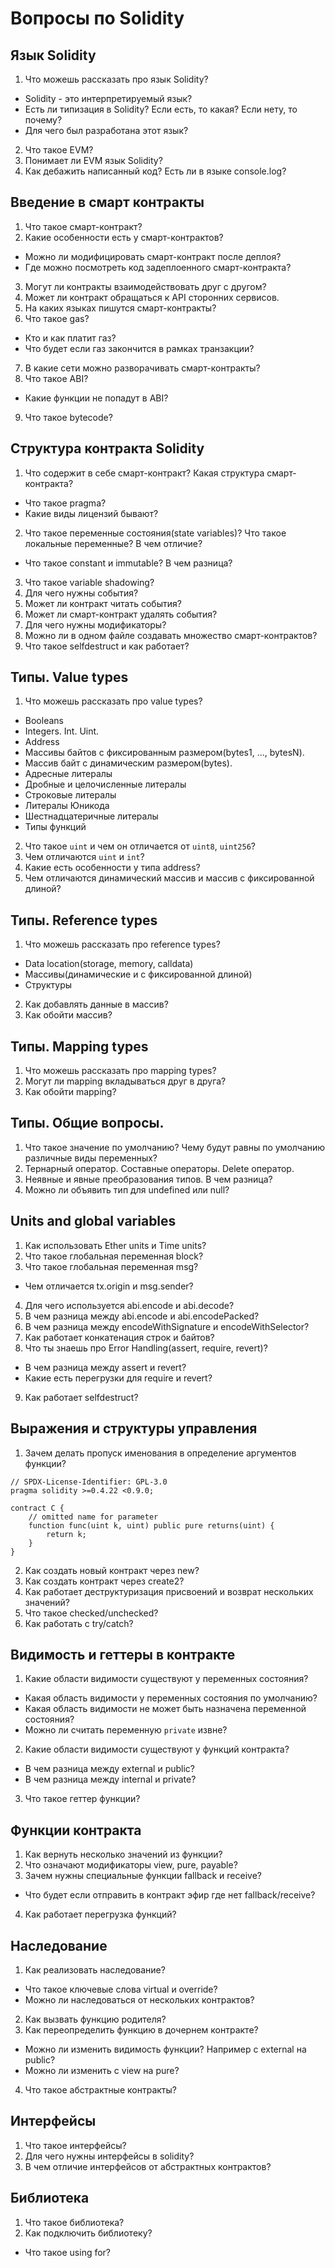 # Вопросы по Solidity

## Язык Solidity

1. Что можешь рассказать про язык Solidity?
  - Solidity - это интерпретируемый язык?
  - Есть ли типизация в Solidity? Если есть, то какая? Если нету, то почему?
  - Для чего был разработана этот язык?
2. Что такое EVM?
3. Понимает ли EVM язык Solidity?
4. Как дебажить написанный код? Есть ли в языке console.log?

## Введение в смарт контракты

1. Что такое смарт-контракт?
2. Какие особенности есть у смарт-контрактов?
  - Можно ли модифицировать смарт-контракт после деплоя?
  - Где можно посмотреть код задеплоенного смарт-контракта?
3. Могут ли контракты взаимодействовать друг с другом?
4. Может ли контракт обращаться к API сторонних сервисов.
5. На каких языках пишутся смарт-контракты?
6. Что такое gas?
  - Кто и как платит газ?
  - Что будет если газ закончится в рамках транзакции?
7. В какие сети можно разворачивать смарт-контракты?
8. Что такое ABI?
  - Какие функции не попадут в ABI?
9. Что такое bytecode?

## Структура контракта Solidity

1. Что содержит в себе смарт-контракт? Какая структура смарт-контракта?
  - Что такое pragma?
  - Какие виды лицензий бывают?
2. Что такое переменные состояния(state variables)? Что такое локальные переменные? В чем отличие?
  - Что такое constant и immutable? В чем разница?
3. Что такое variable shadowing?
4. Для чего нужны события?
5. Может ли контракт читать события?
6. Может ли смарт-контракт удалять события?
7. Для чего нужны модификаторы?
8. Можно ли в одном файле создавать множество смарт-контрактов?
9. Что такое selfdestruct и как работает?

## Типы. Value types

1. Что можешь рассказать про value types?
  - Booleans
  - Integers. Int. Uint.
  - Address
  - Массивы байтов с фиксированным размером(bytes1, …, bytesN).
  - Массив байт c динамическим размером(bytes).
  - Адресные литералы
  - Дробные и целочисленные литералы
  - Строковые литералы
  - Литералы Юникода
  - Шестнадцатеричные литералы
  - Типы функций

2. Что такое `uint` и чем он отличается от `uint8`, `uint256`?
3. Чем отличаются `uint` и `int`?
4. Какие есть особенности у типа address?
5. Чем отличаются динамический массив и массив с фиксированной длиной?

## Типы. Reference types

1. Что можешь рассказать про reference types?
  - Data location(storage, memory, calldata)
  - Массивы(динамические и с фиксированной длиной)
  - Структуры
2. Как добавлять данные в массив?
3. Как обойти массив?

## Типы. Mapping types

1. Что можешь рассказать про mapping types?
2. Могут ли mapping вкладываться друг в друга?
3. Как обойти mapping?

## Типы. Общие вопросы.

1. Что такое значение по умолчанию?  Чему будут равны по умолчанию различные виды переменных?
2. Тернарный оператор. Составные операторы. Delete оператор.
3. Неявные и явные преобразования типов. В чем разница?
4. Можно ли объявить тип для undefined или null?

## Units and global variables

1. Как использовать Ether units и Time units?
2. Что такое глобальная переменная block?
3. Что такое глобальная переменная msg?
  - Чем отличается tx.origin и msg.sender?
4. Для чего используется abi.encode и abi.decode?
5. В чем разница между abi.encode и abi.encodePacked?
6. В чем разница между encodeWithSignature и encodeWithSelector?
7. Как работает конкатенация строк и байтов?
8. Что ты знаешь про Error Handling(assert, require, revert)?
  - В чем разница между assert и revert?
  - Какие есть перегрузки для require и revert?
9. Как работает selfdestruct?

## Выражения и структуры управления

1. Зачем делать пропуск именования в определение аргументов функции?

``` solidity
// SPDX-License-Identifier: GPL-3.0
pragma solidity >=0.4.22 <0.9.0;

contract C {
    // omitted name for parameter
    function func(uint k, uint) public pure returns(uint) {
        return k;
    }
}
```

2. Как создать новый контракт через new?
3. Как создать контракт через create2?
4. Как работает деструктуризация присвоений и возврат нескольких значений?
5. Что такое checked/unchecked?
6. Как работать с try/catch?

## Видимость и геттеры в контракте

1. Какие области видимости существуют у переменных состояния?
  - Какая область видимости у переменных состояния по умолчанию?
  - Какая область видимости не может быть назначена переменной состояния?
  - Можно ли считать переменную `private` извне?
2. Какие области видимости существуют у функций контракта?
  - В чем разница между external и public?
  - В чем разница между internal и private?
3. Что такое геттер функции?

## Функции контракта

1. Как вернуть несколько значений из функции?
2. Что означают модификаторы view, pure, payable?
3. Зачем нужны специальные функции fallback и receive?
  - Что будет если отправить в контракт эфир где нет fallback/receive?
4. Как работает перегрузка функций?

## Наследование

1. Как реализовать наследование?
  - Что такое ключевые слова virtual и override?
  - Можно ли наследоваться от нескольких контрактов?
2. Как вызвать функцию родителя?
3. Как переопределить функцию в дочернем контракте?
  - Можно ли изменить видимость функции? Например с external на public?
  - Можно ли изменить с view на pure?
4. Что такое абстрактные контракты?

## Интерфейсы

1. Что такое интерфейсы?
2. Для чего нужны интерфейсы в solidity?
3. В чем отличие интерфейсов от абстрактных контрактов?

## Библиотека

1. Что такое библиотека?
2. Как подключить библиотеку?
  - Что такое using for?
